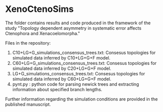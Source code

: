 # XenoCtenoSims

The folder contains results and code produced in the framework of the study 
"Topology dependent asymmetry in systematic error affects Ctenophora and Xenacoelomorpha."

Files in the repository:

1. C10+LG+G_simulations_consensus_trees.txt: Consesus topologies for simulated data inferred by C10+LG+G+F model.
2. C60+LG+G_simulations_consensus_trees.txt: Consesus topologies for simulated data inferred by C20+LG+G+F model.
3. LG+G_simulations_consensus_trees.txt: Consesus topologies for simulated data inferred by C60+LG+G+F model.
4. pynt.py : python code for parsing newick trees and extracting information about specified branch lengths.

Further information regarding the simulation conditions are provided in the published manuscript. 
